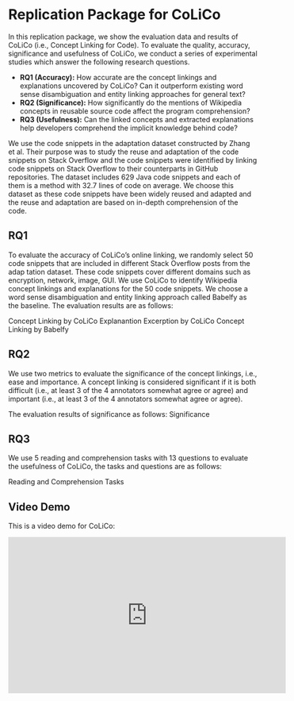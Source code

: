 # Replication Package for CoLiCo
<!-- ## Replication Package for Our Paper: Beyond Literal Meaning: Uncover and Explain Implicit Knowledge in Code through Wikipedia-based Concept Linking -->

In this replication package, we show the evaluation data and results of CoLiCo (i.e., Concept Linking for Code). To evaluate the quality, accuracy, significance and usefulness of CoLiCo, we conduct a series of experimental studies which answer the following research questions.

- **RQ1 (Accuracy):** How accurate are the concept linkings and explanations uncovered by CoLiCo? Can it outperform existing word sense disambiguation and entity linking approaches for general text?
- **RQ2 (Significance):** How significantly do the mentions of Wikipedia concepts in reusable source code affect the program comprehension?
- **RQ3 (Usefulness):** Can the linked concepts and extracted explanations help developers comprehend the implicit knowledge behind code?

We use the code snippets in the adaptation dataset constructed by Zhang et al. Their purpose was to study the reuse and adaptation of the code snippets on Stack Overflow and the code snippets were identified by linking code snippets on Stack Overflow to their counterparts in GitHub repositories. The dataset includes 629 Java code snippets and each of them is a method with 32.7 lines of code on average. We choose this dataset as these code snippets have been widely reused and adapted and the reuse and adaptation are based on in-depth comprehension of the code.

## RQ1
To evaluate the accuracy of CoLiCo’s online linking, we randomly select 50 code snippets that are included in different Stack Overflow posts from the adap tation dataset. These code snippets cover different domains such as encryption, network, image, GUI. We use CoLiCo to identify Wikipedia concept linkings and explanations for the 50 code snippets. We choose a word sense disambiguation and entity linking approach called Babelfy as the baseline. The evaluation results are as follows:

Concept Linking by CoLiCo
Explanantion Excerption by CoLiCo
Concept Linking by Babelfy

## RQ2
We use two metrics to evaluate the significance of the concept linkings, i.e., ease and importance. A concept linking is considered significant if it is both difficult (i.e., at least 3 of the 4 annotators somewhat agree or agree) and important (i.e., at least 3 of the 4 annotators somewhat agree or agree).

The evaluation results of significance as follows:
Significance

## RQ3
We use 5 reading and comprehension tasks with 13 questions to evaluate the usefulness of CoLiCo, the tasks and questions are as follows:

Reading and Comprehension Tasks

## Video Demo
This is a video demo for CoLiCo: 
<iframe width="560" height="315" src="https://www.youtube.com/embed/OJjuUD5aGaI" title="YouTube video player" frameborder="0" allow="accelerometer; autoplay; clipboard-write; encrypted-media; gyroscope; picture-in-picture" allowfullscreen></iframe>

